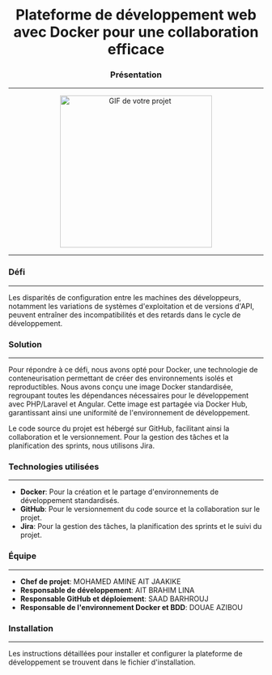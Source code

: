 <!---
Created using the README generator
-->

<h1 align="center">Plateforme de développement web avec Docker pour une collaboration efficace</h1>
<h3 align="center">Présentation</h3>
<hr>
<p align="center">
  <img src="https://example.com/your-image.gif" alt="GIF de votre projet" width="300" height="300" />
</p>
<hr>
<h3 align="left">Défi</h3>
<hr>
<p>Les disparités de configuration entre les machines des développeurs, notamment les variations de systèmes d'exploitation et de versions d'API, peuvent entraîner des incompatibilités et des retards dans le cycle de développement.</p>
<h3 align="left">Solution</h3>
<hr>
<p>Pour répondre à ce défi, nous avons opté pour Docker, une technologie de conteneurisation permettant de créer des environnements isolés et reproductibles. Nous avons conçu une image Docker standardisée, regroupant toutes les dépendances nécessaires pour le développement avec PHP/Laravel et Angular. Cette image est partagée via Docker Hub, garantissant ainsi une uniformité de l'environnement de développement.</p>
<p>Le code source du projet est hébergé sur GitHub, facilitant ainsi la collaboration et le versionnement. Pour la gestion des tâches et la planification des sprints, nous utilisons Jira.</p>
<h3 align="left">Technologies utilisées</h3>
<hr>
<ul>
  <li><strong>Docker</strong>: Pour la création et le partage d'environnements de développement standardisés.</li>
  <li><strong>GitHub</strong>: Pour le versionnement du code source et la collaboration sur le projet.</li>
  <li><strong>Jira</strong>: Pour la gestion des tâches, la planification des sprints et le suivi du projet.</li>
</ul>
<h3 align="left">Équipe</h3>
<hr>
<ul>
  <li><strong>Chef de projet</strong>: MOHAMED AMINE AIT JAAKIKE</li>
  <li><strong>Responsable de développement</strong>: AIT BRAHIM LINA</li>
  <li><strong>Responsable GitHub et déploiement</strong>: SAAD BARHROUJ</li>
  <li><strong>Responsable de l'environnement Docker et BDD</strong>: DOUAE AZIBOU</li>
</ul>
<h3 align="left">Installation</h3>
<hr>
<p>Les instructions détaillées pour installer et configurer la plateforme de développement se trouvent dans le fichier d'installation.</p>
